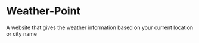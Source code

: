 # Weather-Point
A website that gives the weather information based on your current location or city name
